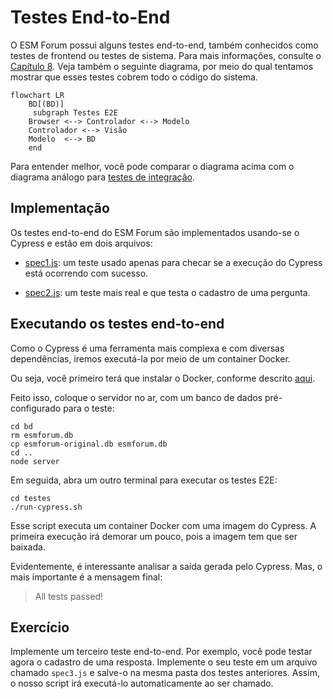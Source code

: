 # Testes End-to-End

O ESM Forum possui alguns testes end-to-end, também conhecidos como 
testes de frontend ou testes de sistema.  Para mais informações, 
consulte o 
[Capítulo 8](https://engsoftmoderna.info/cap8.html#testes-de-sistema). Veja também o seguinte diagrama, por meio do qual tentamos mostrar que esses testes cobrem todo o código do sistema.

```mermaid
flowchart LR
    BD[(BD)]
     subgraph Testes E2E
    Browser <--> Controlador <--> Modelo
    Controlador <--> Visão
    Modelo  <--> BD 
    end
```

Para entender melhor, você pode comparar o diagrama acima com o 
diagrama análogo para [testes de integração](./testes.md).

## Implementação

Os testes end-to-end do ESM Forum são implementados usando-se o 
Cypress e estão em dois arquivos:

* [spec1.js](../testes/cypress/integration/spec1.js): um teste usado 
apenas para checar se a execução do Cypress está ocorrendo com sucesso.

* [spec2.js](../testes/cypress/integration/spec2.js): um teste mais 
real e que testa o cadastro de uma pergunta.

## Executando os testes end-to-end

Como o Cypress é uma ferramenta mais complexa e com diversas 
dependências, iremos executá-la por meio de um container Docker.

Ou seja, você primeiro terá que instalar o Docker, conforme 
descrito [aqui](https://docs.docker.com/get-docker/).

Feito isso, coloque o servidor no ar, com um banco de dados 
pré-configurado para o teste:

```
cd bd
rm esmforum.db
cp esmforum-original.db esmforum.db
cd ..
node server
```

Em seguida, abra um outro terminal para executar os testes E2E:

```
cd testes
./run-cypress.sh
```

Esse script executa um container Docker com uma imagem do Cypress. 
A primeira execução irá demorar um pouco, pois a imagem tem que ser baixada.

Evidentemente, é interessante analisar a saída gerada pelo Cypress. 
Mas, o mais importante é a mensagem final: 

> All tests passed!

## Exercício

Implemente um terceiro teste end-to-end. Por exemplo, você pode testar
agora o cadastro de uma resposta. Implemente o seu teste em um arquivo 
chamado ``spec3.js`` e salve-o na mesma pasta dos testes anteriores. 
Assim, o nosso script irá executá-lo automaticamente ao ser chamado.

